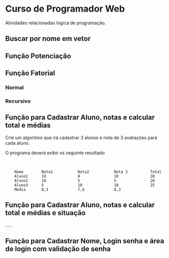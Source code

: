 # Curso de Programador Web
Atividades relacionadas lógica de programação.

## Buscar por nome em vetor

## Função Potenciação

## Função Fatorial 

### Normal

### Recursivo

## Função para Cadastrar Aluno, notas e calcular total e médias

Crie um algoritmo que irá cadastrar 3 alunos e nota de 3 avaliações para cada aluno.

O programa deverá exibir os seguinte resultado 

<br/>

```
	Nome 		Nota1 		    Nota2 		    Nota 3 	        Total
    Aluno1		10		        8		        10		        28
    Aluno2		10		        5		        5		        20
    Aluno3		5		        10		        10		        25	
    Media		8,3		        7,6             8,3

````
## Função para Cadastrar Aluno, notas e calcular total e médias e situação

.....

## Função para Cadastrar Nome, Login senha e área de login com validação de senha